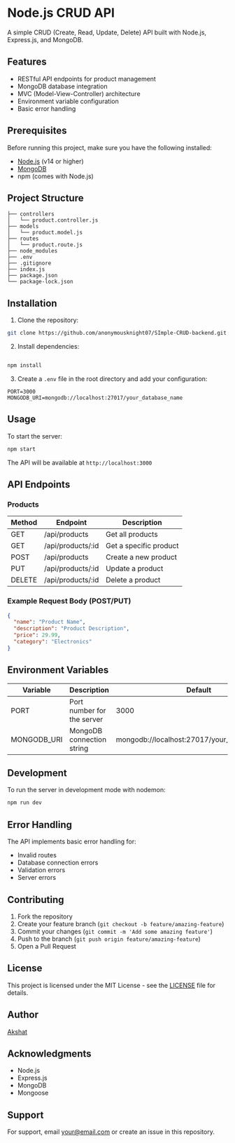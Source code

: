 # Node.js CRUD API

A simple CRUD (Create, Read, Update, Delete) API built with Node.js, Express.js, and MongoDB.

## Features

- RESTful API endpoints for product management
- MongoDB database integration
- MVC (Model-View-Controller) architecture
- Environment variable configuration
- Basic error handling

## Prerequisites

Before running this project, make sure you have the following installed:
- [Node.js](https://nodejs.org/) (v14 or higher)
- [MongoDB](https://www.mongodb.com/try/download/community)
- npm (comes with Node.js)

## Project Structure
```
├── controllers
│   └── product.controller.js
├── models
│   └── product.model.js
├── routes
│   └── product.route.js
├── node_modules
├── .env
├── .gitignore
├── index.js
├── package.json
└── package-lock.json
```

## Installation

1. Clone the repository:
```bash
git clone https://github.com/anonymousknight07/SImple-CRUD-backend.git
```

2. Install dependencies:
```bash

npm install
```

3. Create a `.env` file in the root directory and add your configuration:
```env
PORT=3000
MONGODB_URI=mongodb://localhost:27017/your_database_name
```

## Usage

To start the server:
```bash
npm start
```

The API will be available at `http://localhost:3000`

## API Endpoints

### Products

| Method | Endpoint | Description |
|--------|----------|-------------|
| GET    | /api/products | Get all products |
| GET    | /api/products/:id | Get a specific product |
| POST   | /api/products | Create a new product |
| PUT    | /api/products/:id | Update a product |
| DELETE | /api/products/:id | Delete a product |

### Example Request Body (POST/PUT)
```json
{
  "name": "Product Name",
  "description": "Product Description",
  "price": 29.99,
  "category": "Electronics"
}
```

## Environment Variables

| Variable | Description | Default |
|----------|-------------|---------|
| PORT | Port number for the server | 3000 |
| MONGODB_URI | MongoDB connection string | mongodb://localhost:27017/your_database_name |

## Development

To run the server in development mode with nodemon:
```bash
npm run dev
```

## Error Handling

The API implements basic error handling for:
- Invalid routes
- Database connection errors
- Validation errors
- Server errors

## Contributing

1. Fork the repository
2. Create your feature branch (`git checkout -b feature/amazing-feature`)
3. Commit your changes (`git commit -m 'Add some amazing feature'`)
4. Push to the branch (`git push origin feature/amazing-feature`)
5. Open a Pull Request

## License

This project is licensed under the MIT License - see the [LICENSE](LICENSE) file for details.

## Author

[Akshat](https://github.com/anonymousknight07?tab=repositories)

## Acknowledgments

- Node.js
- Express.js
- MongoDB
- Mongoose

## Support

For support, email your@email.com or create an issue in this repository.
